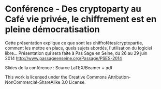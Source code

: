 Conférence - Des cryptoparty au Café vie privée, le chiffrement est en pleine démocratisation
=================================

Cette présentation explique ce que sont les chiffrofêtes/cryptopartie, comment les mettre en place, quels sujets abordés, l'utilisation du logiciel libre...
Présentation qui sera faite à Pas Sage en Seine, du 26 au 29 juin 2014
http://www.passageenseine.org/Passage/PSES-2014

Slides de la conférence : Source LaTEX/Beamer + pdf

This work is licensed under the Creative Commons Attribution-NonCommercial-ShareAlike 3.0 License.